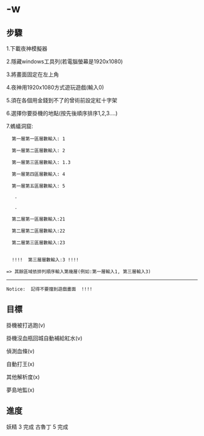 # -w


步驟
--------------------------

1.下載夜神模擬器

2.隱藏windows工具列(若電腦螢幕是1920x1080)
	
3.將畫面固定在左上角

4.夜神用1920x1080方式遊玩遊戲(輸入0)

5.須在各個用金錢到不了的曾術前設定紅十字架

6.選擇你要掛機的地點(按先後順序排序1,2,3....)

7.螞蟻洞窟: 

      第一層第一區層數輸入: 1

      第一層第二區層數輸入: 2

      第一層第三區層數輸入: 1.3 

      第一層第四區層數輸入: 4

      第一層第五區層數輸入: 5

	   .

	   .

	  第二層第一區層數輸入:21

	  第二層第二區層數輸入:22

	  第二層第三區層數輸入:23


      !!!!  第三層層數輸入:3 !!!!

  	=> 其餘區域依排列順序輸入第幾層(例如:第一層輸入1, 第三層輸入3)



--------------
	Notice:  記得不要擋到遊戲畫面  !!!!

	

目標
------------------------------------------


掛機被打逃跑(v)

掛機沒血瓶回城自動補給紅水(v)  

偵測血條(v)
       
自動打王(x)

其他解析度(x)

夢島地監(x)

進度
----------------------
妖精 3 完成
古魯丁 5 完成
